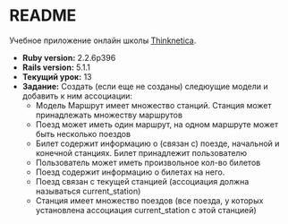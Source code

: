 # README
Учебное приложение онлайн школы [Thinknetica](http://thinknetica.com).

* **Ruby version:**  2.2.6p396
* **Rails version:** 5.1.1
* **Текущий урок:**  13
* **Задание:**
  Создать (если еще не созданы) следюущие модели и добавить к ним ассоциации:
  - Модель Маршрут имеет множество станций. Станция может принадлежать множеству маршрутов
  - Поезд может иметь один маршрут, на одном маршруте может быть несколько поездов
  - Билет содержит информацию о (связан с) поезде, начальной и конечной станциях. Билет принадлежит пользователю
  - Пользователь может иметь произвольное кол-во билетов
  - Поезд содержит информацию о билетах на него.
  - Поезд связан с текущей станцией (ассоциация должна называться current_station)
  - Станция имеет множество поездов (все поезда, у которых установлена ассоциация current_station с этой станцией)
